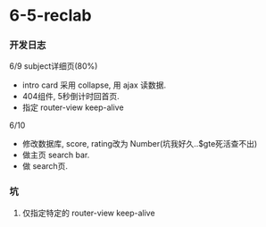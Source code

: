 # 6-5-reclab

### 开发日志

6/9 subject详细页(80%)
- intro card 采用 collapse, 用 ajax 读数据.
- 404组件, 5秒倒计时回首页.
- 指定 router-view keep-alive

6/10
- 修改数据库, score, rating改为 Number(坑我好久..$gte死活查不出)
- 做主页 search bar.
- 做 search页.

### 坑

1. 仅指定特定的 router-view keep-alive